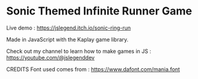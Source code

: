 # Sonic Themed Infinite Runner Game

Live demo : https://jslegend.itch.io/sonic-ring-run

Made in JavaScript with the Kaplay game library.

Check out my channel to learn how to make games in JS : https://youtube.com/@jslegenddev


CREDITS
Font used comes from : https://www.dafont.com/mania.font
